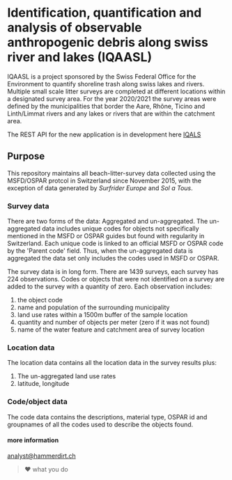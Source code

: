 # Identification, quantification and analysis of observable anthropogenic debris along swiss river and lakes (IQAASL)

IQAASL is a project sponsored by the Swiss Federal Office for the Environment to quantify shoreline trash along swiss lakes and rivers. Multiple small scale litter surveys are completed at different locations within a designated survey area. For the year 2020/2021 the survey areas were defined by the municipalities that border the Aare, Rhône, Ticino and Linth/Limmat rivers and any lakes or rivers that are within the catchment area.

The REST API for the new application is in development here [IQALS](https://github.com/hammerdirt-analyst/iqals)

## Purpose

This repository maintains all beach-litter-survey data collected using the MSFD/OSPAR protcol in Switzerland since November 2015, with the exception of data generated by *Surfrider Europe* 
and *Sol a Tous*.

### Survey data

There are two forms of the data: Aggregated and un-aggregated. The un-aggregated data includes unique codes for objects not specifically mentioned in the MSFD or OSPAR guides but found with regularity in Switzerland. Each unique code is linked to an official MSFD or OSPAR code by the 'Parent code' field. Thus, when the un-aggregated data is aggregated the data set only includes the codes used in MSFD or OSPAR.



The survey data is in long form. There are 1439 surveys, each survey has 224 observations. Codes or objects that were not identified on a survey are added to the survey with a quantity of zero. Each observation includes:

1. the object code
2. name and population of the surrounding municipality
3. land use rates within a 1500m buffer of the sample location
4. quantity and number of objects per meter (zero if it was not found)
5. name of the water feature and catchment area of survey location

### Location data

The location data contains all the location data in the survey results plus:

1. The un-aggregated land use rates
2. latitude, longitude

### Code/object data

The code data contains the descriptions, material type, OSPAR id and groupnames of all the codes used to describe the objects found.

#### more information

analyst@hammerdirt.ch
> :heart: what you do 
